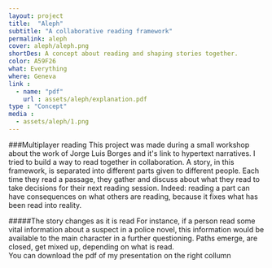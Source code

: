 ```yaml
---
layout: project
title:  "Aleph"
subtitle: "A collaborative reading framework"
permalink: aleph
cover: aleph/aleph.png
shortDes: A concept about reading and shaping stories together.
color: A59F26
what: Everything
where: Geneva
link : 
  - name: "pdf"
    url : assets/aleph/explanation.pdf
type : "Concept"
media :
  - assets/aleph/1.png
---
```


###Multiplayer reading
This project was made during a small workshop about the work of Jorge Luis Borges and it's link to hypertext narratives. I tried to build a way to read together in collaboration. A story, in this framework, is separated into different parts given to different people. Each time they read a passage, they gather and discuss about what they read to take decisions for their next reading session. Indeed: reading a part can have consequences on what others are reading, because it fixes what has been read into reality.


#####The story changes as it is read
For instance, if a person read some vital information about a suspect in a police novel, this information would be available to the main character in a further questioning. Paths emerge, are closed, get mixed up, depending on what is read.  
You can download the pdf of my presentation on the right collumn
